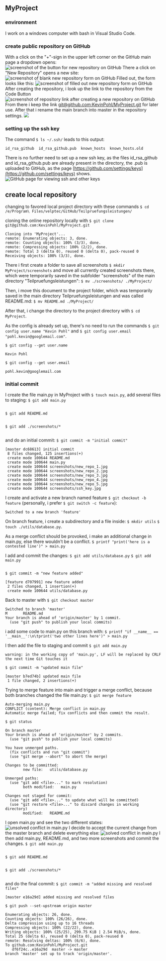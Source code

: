 ## MyProject

### environment
I work on a windows computer with bash in Visual Studio Code.

### create public repository on GitHub
With a click on the "+"-sign in the upper left corner on the GitHub main page a dropdown opens:
![screenshot of the button for new repository on GitHub](screenshots/new_repo_1.jpg)
There a click on "New Repository" opens a new site:
![screenshot of blank new repository form on GitHub](screenshots/new_repo_2.jpg)
Filled out, the form looks like this:
![screenshot of filled out new repository form on GitHub](screenshots/new_repo_3.jpg)
After creating the repository, i look up the link to the repository from the Code Button
![screenshot of repository link after creating a new repository on GitHub](screenshots/new_repo_4.jpg)
From there i keep the link [git@github.com:KevinPohl/MyProject.git](git@github.com:KevinPohl/MyProject.git) for later use.
After that i rename the main branch into master in the repository settings.
![](screenshots/new_repo_5.jpg)
### setting up the ssh key
The command `$ ls ~/.ssh/` leads to this output:
```git
id_rsa_github  id_rsa_github.pub  known_hosts  known_hosts.old
```
There is no further need to set up a new ssh key, as the files id_rsa_github and id_rsa_github.pub are already present in the directory, the .pub is uploaded to GitHub, as the page [https://github.com/settings/keys](https://github.com/settings/keys) shows.
![GitHub page for viewing ssh and other keys](screenshots/ssh_key.jpg)
## create local repository
changing to favored local project directory with these commands
`$ cd /e/Program\ Files/velptec/GitHub/Teilpruefungsleistungen/`

cloning the online repository locally with
`$ git clone git@github.com:KevinPohl/MyProject.git`
```git
Cloning into 'MyProject'...
remote: Enumerating objects: 3, done.
remote: Counting objects: 100% (3/3), done.
remote: Compressing objects: 100% (2/2), done.
remote: Total 3 (delta 0), reused 0 (delta 0), pack-reused 0
Receiving objects: 100% (3/3), done.
```
There i first create a folder to save all screenshots
`$ mkdir MyProject/screenshots`
and move all currently created screenshots there, which were temporarily saved in the subfolder "screenshots" of the main directory "Teilpruefungsleistungen":
`$ mv ./screenshots/ ./MyProject/`

Then, i move this document to the project folder, which was temporarily saved in the main directory Teilpruefungsleistungen and was called README\.md:
`$ mv README.md ./MyProject/`

After that, i change the directory to the project directory with `$ cd MyProject`.

As the config is already set up, there's no need to run the commands
`$ git config user.name "Kevin Pohl"` and
`$ git config user.email "pohl.kevin@googlemail.com"`.

`$ git config --get user.name`
```git
Kevin Pohl
```
`$ git config --get user.email`
```git
pohl.kevin@googlemail.com
```
### initial commit
I create the file main\.py in MyProject with `$ touch main.py`, add several files to staging:
`$ git add main.py`
```git
```
`$ git add README.md`
```git
```
`$ git add ./screenshots/*`
```git
```
and do an initial commit:
`$ git commit -m "initial commit"`
```git
[master dc68613] initial commit
 8 files changed, 125 insertions(+)
 create mode 100644 README.md
 create mode 100644 main.py
 create mode 100644 screenshots/new_repo_1.jpg
 create mode 100644 screenshots/new_repo_2.jpg
 create mode 100644 screenshots/new_repo_3.jpg
 create mode 100644 screenshots/new_repo_4.jpg
 create mode 100644 screenshots/new_repo_5.jpg
 create mode 100644 screenshots/ssh_key.jpg
```
I create and activate a new branch named feature `$ git checkout -b feature` (personally, i prefer `$ git switch -c feature`):
```git
Switched to a new branch 'feature'
```
On branch feature, i create a subdirectory and a file inside:
`$ mkdir utils`
`$ touch ./utils/database.py`.

As a merge conflict should be provoked, i make an additional change in main\.py, else there wouldn't be a conflict.
`$ printf "print('here is a contested line')" > main.py`

I add and commit the changes:
`$ git add utils/database.py`
`$ git add main.py`
```git
```
`$ git commit -m "new feature added"`
```git
[feature d707991] new feature added
 2 files changed, 1 insertion(+)
 create mode 100644 utils/database.py
```
Back to master with
`$ git checkout master`
```git
Switched to branch 'master'
M       README.md
Your branch is ahead of 'origin/master' by 1 commit.
  (use "git push" to publish your local commits)
```
i add some code to main.py on this branch with:
`$ printf "if __name__ == '__main__':\n\tprint('two other lines here')" > main.py`

I then add the file to staging and commit
`$ git add main.py`
```git
warning: in the working copy of 'main.py', LF will be replaced by CRLF the next time Git touches it
```
`$ git commit -m "updated main file"`
```git
[master b7ed74b] updated main file
 1 file changed, 2 insertions(+)
```
Trying to merge feature into main and trigger a merge conflict, because both branches changed the file main\.py:
`$ git merge feature`
```git
Auto-merging main.py
CONFLICT (content): Merge conflict in main.py
Automatic merge failed; fix conflicts and then commit the result.
```
`$ git status`
```git
On branch master
Your branch is ahead of 'origin/master' by 2 commits.
  (use "git push" to publish your local commits)

You have unmerged paths.
  (fix conflicts and run "git commit")
  (use "git merge --abort" to abort the merge)

Changes to be committed:
        new file:   utils/database.py

Unmerged paths:
  (use "git add <file>..." to mark resolution)
        both modified:   main.py

Changes not staged for commit:
  (use "git add <file>..." to update what will be committed)
  (use "git restore <file>..." to discard changes in working directory)
        modified:   README.md
```
I open main.py and see the two different states:
![unsolved conflict in main.py](screenshots/conflict_1.jpg)
I decide to accept the current change from the master branch and delete everything else:
![solved conflict in main.py](screenshots/conflict_2.jpg)
I then add main.py, README.md, and two more screenshots and commit the changes.
`$ git add main.py`
```git
```
`$ git add README.md`
```git
```
`$ git add ./screenshots/*`
```git
```
and do the final commit:
`$ git commit -m "added missing and resolved files"`
```git
[master e16a29d] added missing and resolved files
```
`$ git push --set-upstream origin master`
```git
Enumerating objects: 26, done.
Counting objects: 100% (26/26), done.
Delta compression using up to 16 threads
Compressing objects: 100% (22/22), done.
Writing objects: 100% (25/25), 299.75 KiB | 2.54 MiB/s, done.
Total 25 (delta 6), reused 0 (delta 0), pack-reused 0
remote: Resolving deltas: 100% (6/6), done.
To github.com:KevinPohl/MyProject.git
   df6f24c..e16a29d  master -> master
branch 'master' set up to track 'origin/master'.
```